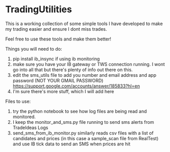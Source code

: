 # TradingUtilities

This is a working collection of some simple tools I have developed to make my trading easier and ensure I dont miss trades.

Feel free to use these tools and make them better!

Things you will need to do:
  1) pip install ib_insync if using ib monitoring
  2) make sure you have your IB gateway or TWS connection running. I wont go into all that but there's plenty of info out there on this.
  3) edit the sms_utils file to add you number and email address and app password (NOT YOUR GMAIL PASSWORD) https://support.google.com/accounts/answer/185833?hl=en
  4) I'm sure there's more stuff, which I will add here

Files to use:
  1) try the python notebook to see how log files are being read and monitored. 
  2) I keep the monitor_and_sms.py file running to send sms alerts from TradeIdeas Logs
  3) send_sms_from_ib_monitor.py similarly reads csv files with a list of candidates and prices (in this case a sample_scan file from RealTest) and use IB tick data to         send an SMS when prices are hit 

